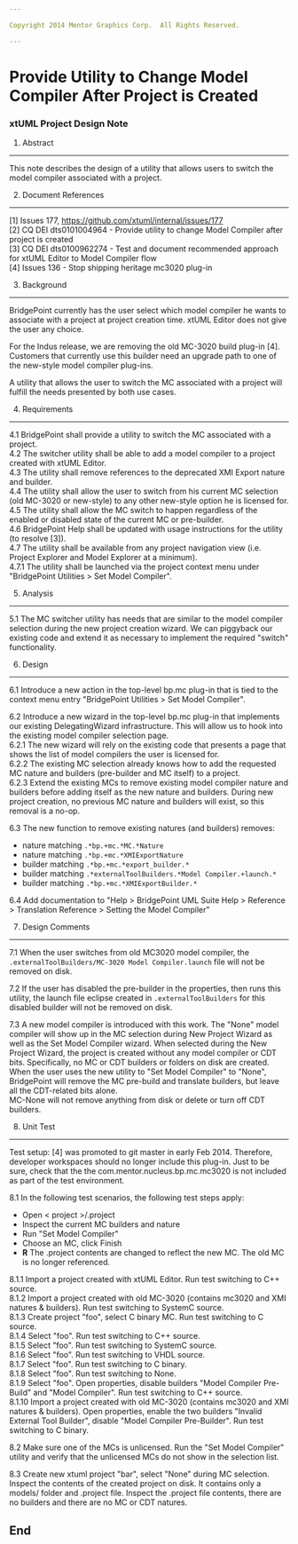 ```yaml
---

Copyright 2014 Mentor Graphics Corp.  All Rights Reserved.

---
```


#  Provide Utility to Change Model Compiler After Project is Created
### xtUML Project Design Note


1. Abstract
-----------
This note describes the design of a utility that allows users to switch the model 
compiler associated with a project.  

2. Document References
----------------------
[1] Issues 177, https://github.com/xtuml/internal/issues/177    
[2] CQ DEI dts0101004964 - Provide utility to change Model Compiler after project is created   
[3] CQ DEI dts0100962274 - Test and document recommended approach for xtUML Editor to Model Compiler flow  
[4] Issues 136 - Stop shipping heritage mc3020 plug-in  

3. Background
-------------
BridgePoint currently has the user select which model compiler he wants to associate
with a project at project creation time.  xtUML Editor does not give the user any 
choice.  

For the Indus release, we are removing the old MC-3020 build plug-in [4].  Customers
that currently use this builder need an upgrade path to one of the new-style model
compiler plug-ins.  

A utility that allows the user to switch the MC associated with a project will fulfill
the needs presented by both use cases.  
 
4. Requirements
---------------
4.1  BridgePoint shall provide a utility to switch the MC associated with a project.  
4.2  The switcher utility shall be able to add a model compiler to a project created
  with xtUML Editor.  
4.3  The utility shall remove references to the deprecated XMI Export nature and builder.  
4.4  The utility shall allow the user to switch from his current MC selection (old MC-3020
  or new-style) to any other new-style option he is licensed for.  
4.5  The utility shall allow the MC switch to happen regardless of the enabled or 
  disabled state of the current MC or pre-builder.  
4.6  BridgePoint Help shall be updated with usage instructions for the utility (to resolve [3]).  
4.7  The utility shall be available from any project navigation view (i.e. Project 
  Explorer and Model Explorer at a minimum).  
4.7.1  The utility shall be launched via the project context menu under 
  "BridgePoint Utilities > Set Model Compiler".  
  
5. Analysis
-----------
5.1  The MC switcher utility has needs that are similar to the model compiler
  selection during the new project creation wizard.  We can piggyback our 
  existing code and extend it as necessary to implement the required "switch"
  functionality.  
  
6. Design
---------
6.1  Introduce a new action in the top-level bp.mc plug-in that is tied to the 
  context menu entry "BridgePoint Utilities > Set Model Compiler".  
  
6.2  Introduce a new wizard in the top-level bp.mc plug-in that implements our 
  existing DelegatingWizard infrastructure.  This will allow us to hook into the 
  existing model compiler selection page.  
6.2.1  The new wizard will rely on the existing code that presents a page that 
  shows the list of model compilers the user is licensed for.  
6.2.2  The existing MC selection already knows how to add the requested MC 
  nature and builders (pre-builder and MC itself) to a project.  
6.2.3  Extend the existing MCs to remove existing model compiler nature and 
  builders before adding itself as the new nature and builders.  During new
  project creation, no previous MC nature and builders will exist, so this removal 
  is a no-op.  
  
6.3  The new function to remove existing natures (and builders) removes:  
  - nature matching ```.*bp.+mc.*MC.*Nature```  
  - nature matching ```.*bp.+mc.*XMIExportNature```  
  - builder matching ```.*bp.+mc.*export_builder.*```  
  - builder matching ```.*externalToolBuilders.*Model Compiler.+launch.*```  
  - builder matching ```.*bp.+mc.*XMIExportBuilder.*```  
    
6.4  Add documentation to "Help > BridgePoint UML Suite Help > Reference > Translation Reference > Setting the Model Compiler"  

7. Design Comments
------------------
7.1  When the user switches from old MC3020 model compiler, the ```.externalToolBuilders/MC-3020 Model Compiler.launch```
  file will not be removed on disk.  
  
7.2  If the user has disabled the pre-builder in the properties, then runs this utility, the
  launch file eclipse created in ```.externalToolBuilders``` for this disabled builder will
  not be removed on disk.  
  
7.3  A new model compiler is introduced with this work.   The "None" model compiler
  will show up in the MC selection during New Project Wizard as well as the 
  Set Model Compiler wizard.  When selected during the New Project Wizard, the
  project is created without any model compiler or CDT bits.  Specifically, no 
  MC or CDT builders or folders on disk are created.  When the user uses the 
  new utility to "Set Model Compiler" to "None", BridgePoint will remove the MC 
  pre-build and translate builders, but leave all the CDT-related bits alone.  
  MC-None will not remove anything from disk or delete or turn off CDT builders.  
  
8. Unit Test
------------
Test setup:  [4] was promoted to git master in early Feb 2014.  Therefore, developer
workspaces should no longer include this plug-in.  Just to be sure, check that the 
the com.mentor.nucleus.bp.mc.mc3020 is not included as part of the test environment.  

8.1  In the following test scenarios, the following test steps apply:
  - Open < project >/.project
  - Inspect the current MC builders and nature
  - Run "Set Model Compiler"
  - Choose an MC, click Finish
  - __R__ The .project contents are changed to reflect the new MC.  The old MC is no longer referenced.
  
8.1.1  Import a project created with xtUML Editor.  Run test switching to C++ source.  
8.1.2  Import a project created with old MC-3020 (contains mc3020 and XMI natures & builders).  Run test switching to SystemC source.  
8.1.3  Create project "foo", select C binary MC.  Run test switching to C source.  
8.1.4  Select "foo".  Run test switching to C++ source.  
8.1.5  Select "foo".  Run test switching to SystemC source.  
8.1.6  Select "foo".  Run test switching to VHDL source.  
8.1.7  Select "foo".  Run test switching to C binary.  
8.1.8  Select "foo".  Run test switching to None.  
8.1.9  Select "foo".  Open properties, disable builders "Model Compiler Pre-Build" 
  and "Model Compiler".  Run test switching to C++ source.  
8.1.10  Import a project created with old MC-3020 (contains mc3020 and XMI natures 
  & builders).  Open properties, enable the two builders "Invalid External Tool Builder", 
  disable "Model Compiler Pre-Builder".  Run test switching to C binary.  

8.2  Make sure one of the MCs is unlicensed.  Run the "Set Model Compiler" utility and
  verify that the unlicensed MCs do not show in the selection list.  
  
8.3  Create new xtuml project "bar", select "None" during MC selection.  Inspect the contents
  of the created project on disk.  It contains only a models/ folder and .project file.  Inspect
  the .project file contents, there are no builders and there are no MC or CDT natures.  
           
End
---

